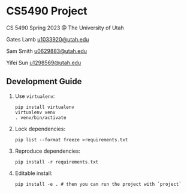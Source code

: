 # CS5490 Project

CS 5490 Spring 2023 @ The University of Utah

Gates Lamb u1033920@utah.edu

Sam Smith u0629883@utah.edu

Yifei Sun u1298569@utah.edu

## Development Guide

1. Use `virtualenv`:

   ```shell
   pip install virtualenv
   virtualenv venv
   . venv/bin/activate
   ```

2. Lock dependencies:

   ```shell
   pip list --format freeze >requirements.txt
   ```

3. Reproduce dependencies:

   ```shell
   pip install -r requirements.txt
   ```

4. Editable install:

   ```shell
   pip install -e . # then you can run the project with `project`
   ```
